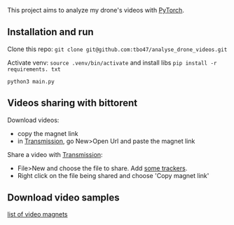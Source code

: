 This project aims to analyze my drone's videos with [PyTorch](https://github.com/open-mmlab/mmtracking).

## Installation and run

Clone this repo: `git clone git@github.com:tbo47/analyse_drone_videos.git`

Activate venv: `source .venv/bin/activate` and install libs `pip install -r requirements. txt`

`python3 main.py`

## Videos sharing with bittorent

Download videos:
- copy the magnet link
- in [Transmission](https://transmissionbt.com/), go New>Open Url and paste the magnet link

Share a video with [Transmission](https://transmissionbt.com/):
- File>New and choose the file to share. Add [some trackers](https://raw.githubusercontent.com/ngosang/trackerslist/master/trackers_best.txt).
- Right click on the file being shared and choose 'Copy magnet link'

## Download video samples

[list of video magnets](./videos.txt)
